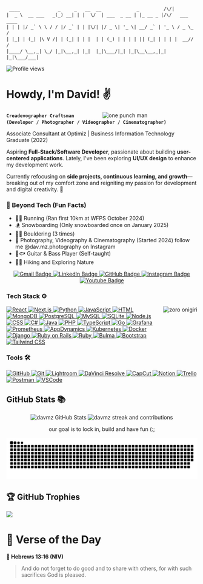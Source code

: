 ```
 ____              _     _   __  __             _         /\/|          
|  _ \  __ ___   _(_) __| | |  \/  | ___  _ __ | |_ __ _ |/\/   ___ ____
| | | |/ _` \ \ / / |/ _` | | |\/| |/ _ \| '_ \| __/ _` | '_ \ / _ \_  /
| |_| | (_| |\ V /| | (_| | | |  | | (_) | | | | || (_| | | | |  __// / 
|____/ \__,_| \_/ |_|\__,_| |_|  |_|\___/|_| |_|\__\__,_|_| |_|\___/___|
```
![Profile views](https://komarev.com/ghpvc/?username=davmz&label=Profile%20views&color=569cd6&style=flat)

# Howdy, I'm David! ✌

<img align="right" width="250px" alt="one punch man" src="https://media1.tenor.com/m/6KNp3NqFTagAAAAC/hello-hello-chat.gif">

**`Creadevographer Craftsman (Developer / Photographer / Videographer / Cinematographer)`**

Associate Consultant at Optimiz | Business Information Technology Graduate (2022)  

Aspiring **Full-Stack/Software Developer**, passionate about building **user-centered applications**. Lately, I've been exploring **UI/UX design** to enhance my development work.  

Currently refocusing on **side projects, continuous learning, and growth**—breaking out of my comfort zone and reigniting my passion for development and digital creativity. 🚀

### 🎨 Beyond Tech (Fun Facts)
- 🏃‍♂️ Running (Ran first 10km at WFPS October 2024)
- 🏂 Snowboarding (Only snowboarded once on January 2025)
- 🧗‍♀️ Bouldering (3 times)
- 🎥 Photography, Videography & Cinematography (Started 2024) follow me @dav.mz.photography on Instagram
- 🎸🐟 Guitar & Bass Player (Self-taught)
- 🚶‍♂️ Hiking and Exploring Nature

<div id="badges" align="center">
    <a href="mailto:montanezdavid@gmail.com" target="_blank">
        <img src="https://img.shields.io/badge/-montanezdavid@gmail.com-D14836?style=flat&logo=gmail&logoColor=white" alt="Gmail Badge"/>
    </a>
    <a href="https://www.linkedin.com/in/davmz/" target="_blank">
        <img src="https://img.shields.io/badge/-davmz-blue?style=flat&logo=linkedin&logoColor=white" alt="LinkedIn Badge"/>
    </a>
    <a href="https://www.instagram.com/dav.mz.photography/" target="_blank">
        <img src="https://img.shields.io/badge/-davmz-100000?style=flat&logo=github&logoColor=white" alt="GitHub Badge"/>
    </a>
    <a href="https://www.instagram.com/dav.mz.photography/" target="_blank">
        <img src="https://img.shields.io/badge/-dav.mz.photography-E4405F?style=flat&logo=instagram&logoColor=white" alt="Instagram Badge"/>
    </a>
        <a href="https://www.youtube.com/@davmz" target="_blank">
        <img src="https://img.shields.io/badge/-davmz-red?style=flat&logo=youtube&logoColor=white" alt="Youtube Badge"/>
    </a>
</div>

### Tech Stack ⚙

<img align="right" height="150px" alt="zoro onigiri" src="https://media0.giphy.com/media/v1.Y2lkPTc5MGI3NjExNnczemV3bjFjY242a2FqeDQ2c2xmOTg1bGIydXZ5eWZjM2pybzE0YSZlcD12MV9pbnRlcm5hbF9naWZfYnlfaWQmY3Q9Zw/4OV1bLOIWwIXRxpXlN/giphy.gif">



<p align="left">
    <a href="https://reactjs.org/" target="_blank">
        <img src="https://img.shields.io/badge/React-61DAFB?style=for-the-badge&logo=react&logoColor=black" alt="React" />
    </a>
    <a href="https://nextjs.org/" target="_blank">
        <img src="https://img.shields.io/badge/Next.js-000000?style=for-the-badge&logo=nextdotjs&logoColor=white" alt="Next.js" />
    </a>
    <a href="https://www.python.org/" target="_blank">
        <img src="https://img.shields.io/badge/Python-3776AB?style=for-the-badge&logo=python&logoColor=white" alt="Python" />
    </a>
    <a href="https://www.javascript.com/" target="_blank">
        <img src="https://img.shields.io/badge/JavaScript-F7DF1E?style=for-the-badge&logo=javascript&logoColor=black" alt="JavaScript" />
    </a>
    <a href="https://developer.mozilla.org/en-US/docs/Web/HTML" target="_blank">
        <img src="https://img.shields.io/badge/HTML5-E34F26?style=for-the-badge&logo=html5&logoColor=white" alt="HTML" />
    </a>
    <a href="https://www.mongodb.com/" target="_blank">
        <img src="https://img.shields.io/badge/MongoDB-47A248?style=for-the-badge&logo=mongodb&logoColor=white" alt="MongoDB" />
    </a>
    <a href="https://www.postgresql.org/" target="_blank">
        <img src="https://img.shields.io/badge/PostgreSQL-336791?style=for-the-badge&logo=postgresql&logoColor=white" alt="PostgreSQL" />
    </a>
    <a href="https://www.mysql.com/" target="_blank">
        <img src="https://img.shields.io/badge/MySQL-4479A1?style=for-the-badge&logo=mysql&logoColor=white" alt="MySQL" />
    </a>
    <a href="https://www.sqlite.org/" target="_blank">
        <img src="https://img.shields.io/badge/SQLite-003B57?style=for-the-badge&logo=sqlite&logoColor=white" alt="SQLite" />
    </a>
    <a href="https://nodejs.org/" target="_blank">
        <img src="https://img.shields.io/badge/Node.js-339933?style=for-the-badge&logo=nodedotjs&logoColor=white" alt="Node.js" />
    </a>
    <a href="https://developer.mozilla.org/en-US/docs/Web/CSS" target="_blank">
        <img src="https://img.shields.io/badge/CSS3-1572B6?style=for-the-badge&logo=css3&logoColor=white" alt="CSS" />
    </a>
    <a href="https://learn.microsoft.com/en-us/dotnet/csharp/" target="_blank">
        <img src="https://img.shields.io/badge/C%23-239120?style=for-the-badge&logo=csharp&logoColor=white" alt="C#" />
    </a>
    <a href="https://www.java.com/" target="_blank">
        <img src="https://img.shields.io/badge/Java-007396?style=for-the-badge&logo=java&logoColor=white" alt="Java" />
    </a>
    <a href="https://www.php.net/" target="_blank">
        <img src="https://img.shields.io/badge/PHP-777BB4?style=for-the-badge&logo=php&logoColor=white" alt="PHP" />
    </a>
    <a href="https://www.typescriptlang.org/" target="_blank">
        <img src="https://img.shields.io/badge/TypeScript-3178C6?style=for-the-badge&logo=typescript&logoColor=white" alt="TypeScript" />
    </a>
    <a href="https://golang.org/" target="_blank">
        <img src="https://img.shields.io/badge/Go-00ADD8?style=for-the-badge&logo=go&logoColor=white" alt="Go" />
    </a>
    <a href="https://grafana.com/" target="_blank">
        <img src="https://img.shields.io/badge/Grafana-F46800?style=for-the-badge&logo=grafana&logoColor=white" alt="Grafana" />
    </a>
    <a href="https://prometheus.io/" target="_blank">
        <img src="https://img.shields.io/badge/Prometheus-E6522C?style=for-the-badge&logo=prometheus&logoColor=white" alt="Prometheus" />
    </a>
    <a href="https://www.appdynamics.com/" target="_blank">
        <img src="https://img.shields.io/badge/AppDynamics-007396?style=for-the-badge&logo=appdynamics&logoColor=white" alt="AppDynamics" />
    </a>
    <a href="https://kubernetes.io/" target="_blank">
        <img src="https://img.shields.io/badge/Kubernetes-326CE5?style=for-the-badge&logo=kubernetes&logoColor=white" alt="Kubernetes" />
    </a>
    <a href="https://www.docker.com/" target="_blank">
        <img src="https://img.shields.io/badge/Docker-2496ED?style=for-the-badge&logo=docker&logoColor=white" alt="Docker" />
    </a>
    <a href="https://www.djangoproject.com/" target="_blank">
        <img src="https://img.shields.io/badge/Django-092E20?style=for-the-badge&logo=django&logoColor=white" alt="Django" />
    </a>
    <a href="https://rubyonrails.org/" target="_blank">
        <img src="https://img.shields.io/badge/Ruby%20on%20Rails-CC0000?style=for-the-badge&logo=rubyonrails&logoColor=white" alt="Ruby on Rails" />
    </a>
    <a href="https://www.ruby-lang.org/" target="_blank">
        <img src="https://img.shields.io/badge/Ruby-CC342D?style=for-the-badge&logo=ruby&logoColor=white" alt="Ruby" />
    </a>
    <a href="https://bulma.io/" target="_blank">
        <img src="https://img.shields.io/badge/Bulma-00D1B2?style=for-the-badge&logo=bulma&logoColor=white" alt="Bulma" />
    </a>
    <a href="https://getbootstrap.com/" target="_blank">
        <img src="https://img.shields.io/badge/Bootstrap-7952B3?style=for-the-badge&logo=bootstrap&logoColor=white" alt="Bootstrap" />
    </a>
    <a href="https://tailwindcss.com/" target="_blank">
        <img src="https://img.shields.io/badge/Tailwind%20CSS-38B2AC?style=for-the-badge&logo=tailwindcss&logoColor=white" alt="Tailwind CSS" />
    </a>
</p>

### Tools 🛠

<p align="left">
    <a href="https://github.com/" target="_blank">
        <img src="https://img.shields.io/badge/GitHub-181717?style=for-the-badge&logo=github&logoColor=white" alt="GitHub" />
    </a>
    <a href="https://git-scm.com/" target="_blank">
        <img src="https://img.shields.io/badge/Git-F05032?style=for-the-badge&logo=git&logoColor=white" alt="Git" />
    </a>
    <a href="https://www.adobe.com/products/photoshop-lightroom.html" target="_blank">
        <img src="https://img.shields.io/badge/Lightroom-31A8FF?style=for-the-badge&logo=adobe-lightroom&logoColor=white" alt="Lightroom" />
    </a>
    <a href="https://www.blackmagicdesign.com/products/davinciresolve" target="_blank">
        <img src="https://img.shields.io/badge/DaVinci%20Resolve-FECC00?style=for-the-badge&logo=davinci-resolve&logoColor=black" alt="DaVinci Resolve" />
    </a>
    <a href="https://www.capcut.com/" target="_blank">
        <img src="https://img.shields.io/badge/CapCut-000000?style=for-the-badge&logo=capcut&logoColor=white" alt="CapCut" />
    </a>
    <a href="https://www.notion.so/" target="_blank">
        <img src="https://img.shields.io/badge/Notion-000000?style=for-the-badge&logo=notion&logoColor=white" alt="Notion" />
    </a>
    <a href="https://trello.com/" target="_blank"> <img src="https://img.shields.io/badge/Trello-0052CC?style=for-the-badge&logo=trello&logoColor=white" alt="Trello" /> </a>
    <a href="https://www.postman.com/" target="_blank">
        <img src="https://img.shields.io/badge/Postman-FF6C37?style=for-the-badge&logo=postman&logoColor=white" alt="Postman" /> </a>
    <a href="https://code.visualstudio.com/" target="_blank">
        <img src="https://img.shields.io/badge/VSCode-007ACC?style=for-the-badge&logo=visual-studio-code&logoColor=white" alt="VSCode" />
    </a>
</p>

## GitHub Stats 📚

<div>
    <p align="center">
        <img src="https://github-readme-stats-davmz.vercel.app/api?username=Davmz&show_icons=true&theme=one_dark_pro" alt="davmz GitHub Stats" height="165">
        <img src="https://streak-stats.demolab.com?user=davmz&theme=tokyonight&hide_border=false" alt="davmz streak and contributions" height="165">
    </p>

   <p align="center">
     our goal is to lock in, build and have fun (:;
   </p>
</div>

<picture>
  <source media="(prefers-color-scheme: dark)" srcset="https://raw.githubusercontent.com/davmz/davmz/output/github-snake-dark.svg" />
  <source media="(prefers-color-scheme: light)" srcset="https://raw.githubusercontent.com/davmz/davmz/output/github-snake.svg" />
  <img alt="github-snake" src="https://raw.githubusercontent.com/davmz/davmz/output/github-snake.svg" />
</picture>

## 🏆 GitHub Trophies
![](https://github-profile-trophy.vercel.app/?username=davmz&theme=apprentice&no-frame=true&no-bg=false&margin-w=4)

# 📖 Verse of the Day
<!-- START: Verse of the Day -->
**📖 Hebrews 13:16 (NIV)**
> And do not forget to do good and to share with others, for with such sacrifices God is pleased.

<!-- END: Verse of the Day -->

